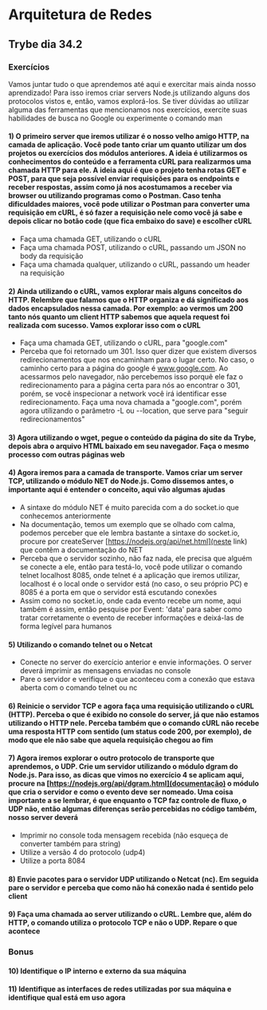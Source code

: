 # Arquitetura de Redes

## Trybe dia 34.2

### Exercícios

Vamos juntar tudo o que aprendemos até aqui e exercitar mais ainda nosso aprendizado! Para isso iremos criar servers Node.js utilizando alguns dos protocolos vistos e, então, vamos explorá-los. Se tiver dúvidas ao utilizar alguma das ferramentas que mencionamos nos exercícios, exercite suas habilidades de busca no Google ou experimente o comando man

#### 1) O primeiro server que iremos utilizar é o nosso velho amigo HTTP, na camada de aplicação. Você pode tanto criar um quanto utilizar um dos projetos ou exercícios dos módulos anteriores. A ideia é utilizarmos os conhecimentos do conteúdo e a ferramenta cURL para realizarmos uma chamada HTTP para ele. A ideia aqui é que o projeto tenha rotas GET e POST, para que seja possível enviar requisições para os endpoints e receber respostas, assim como já nos acostumamos a receber via browser ou utilizando programas como o Postman. Caso tenha dificuldades maiores, você pode utilizar o Postman para converter uma requisição em cURL, é só fazer a requisição nele como você já sabe e depois clicar no botão code (que fica embaixo do save) e escolher cURL

- Faça uma chamada GET, utilizando o cURL
- Faça uma chamada POST, utilizando o cURL, passando um JSON no body da requisição
- Faça uma chamada qualquer, utilizando o cURL, passando um header na requisição

#### 2) Ainda utilizando o cURL, vamos explorar mais alguns conceitos do HTTP. Relembre que falamos que o HTTP organiza e dá significado aos dados encapsulados nessa camada. Por exemplo: ao vermos um 200 tanto nós quanto um client HTTP sabemos que aquela request foi realizada com sucesso. Vamos explorar isso com o cURL

- Faça uma chamada GET, utilizando o cURL, para "google.com"
- Perceba que foi retornado um 301. Isso quer dizer que existem diversos redirecionamentos que nos encaminham para o lugar certo. No caso, o caminho certo para a página do google é www.google.com. Ao acessarmos pelo navegador, não percebemos isso porquê ele faz o redirecionamento para a página certa para nós ao encontrar o 301, porém, se você inspecionar a network você irá identificar esse redirecionamento. Faça uma nova chamada a "google.com", porém agora utilizando o parâmetro -L ou --location, que serve para "seguir redirecionamentos"

#### 3) Agora utilizando o wget, pegue o conteúdo da página do site da Trybe, depois abra o arquivo HTML baixado em seu navegador. Faça o mesmo processo com outras páginas web

#### 4) Agora iremos para a camada de transporte. Vamos criar um server TCP, utilizando o módulo NET do Node.js. Como dissemos antes, o importante aqui é entender o conceito, aqui vão algumas ajudas

- A sintaxe do módulo NET é muito parecida com a do socket.io que conhecemos anteriormente
- Na documentação, temos um exemplo que se olhado com calma, podemos perceber que ele lembra bastante a sintaxe do socket.io, procure por createServer [https://nodejs.org/api/net.html](neste link) que contêm a documentação do NET
- Perceba que o servidor sozinho, não faz nada, ele precisa que alguém se conecte a ele, então para testá-lo, você pode utilizar o comando telnet localhost 8085, onde telnet é a aplicação que iremos utilizar, localhost é o local onde o servidor está (no caso, o seu próprio PC) e 8085 é a porta em que o servidor está escutando conexões
- Assim como no socket.io, onde cada evento recebe um nome, aqui também é assim, então pesquise por Event: 'data' para saber como tratar corretamente o evento de receber informações e deixá-las de forma legível para humanos

#### 5) Utilizando o comando telnet ou o Netcat

- Conecte no server do exercício anterior e envie informações. O server deverá imprimir as mensagens enviadas no console
- Pare o servidor e verifique o que aconteceu com a conexão que estava aberta com o comando telnet ou nc

#### 6) Reinicie o servidor TCP e agora faça uma requisição utilizando o cURL (HTTP). Perceba o que é exibido no console do server, já que não estamos utilizando o HTTP nele. Perceba também que o comando cURL não recebe uma resposta HTTP com sentido (um status code 200, por exemplo), de modo que ele não sabe que aquela requisição chegou ao fim

#### 7) Agora iremos explorar o outro protocolo de transporte que aprendemos, o UDP. Crie um servidor utilizando o módulo dgram do Node.js. Para isso, as dicas que vimos no exercício 4 se aplicam aqui, procure na [https://nodejs.org/api/dgram.html](documentação) o módulo que cria o servidor e como o evento deve ser nomeado. Uma coisa importante a se lembrar, é que enquanto o TCP faz controle de fluxo, o UDP não, então algumas diferenças serão percebidas no código também, nosso server deverá

- Imprimir no console toda mensagem recebida (não esqueça de converter também para string)
- Utilize a versão 4 do protocolo (udp4)
- Utilize a porta 8084

#### 8) Envie pacotes para o servidor UDP utilizando o Netcat (nc). Em seguida pare o servidor e perceba que como não há conexão nada é sentido pelo client

#### 9) Faça uma chamada ao server utilizando o cURL. Lembre que, além do HTTP, o comando utiliza o protocolo TCP e não o UDP. Repare o que acontece

### Bonus

#### 10) Identifique o IP interno e externo da sua máquina

#### 11) Identifique as interfaces de redes utilizadas por sua máquina e identifique qual está em uso agora
